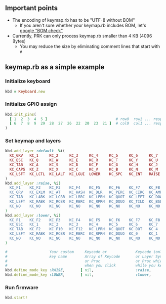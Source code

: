 ## Important points

- The encoding of keymap.rb has to be "UTF-8 without BOM"
  - If you aren't sure whether your keymap.rb includes BOM, let's [google "BOM check"](https://www.google.com/search?q=bom+check)
- Currently, PRK can only process keymap.rb smaller than 4 KB (4096 Bytes)
  - You may reduce the size by eliminating comment lines that start with `#`

## keymap.rb as a simple example

### Initialize keyboard

```ruby
kbd = Keyboard.new
```

### Initialize GPIO assign

```ruby
kbd.init_pins(
  [ 1  2  3  4  5 ]                               # row0  row1 ... respectively
  [ 6  7  8  9  29  28  27  26  22  20  23  21 ]  # col0  col1 ... respectively
)
```

### Set keymap and layers

```ruby
kbd.add_layer :default  %i(
  KC_GRV   KC_1     KC_2     KC_3     KC_4     KC_5     KC_6     KC_7     KC_8     KC_9     KC_0     KC_BSPC 
  KC_ESC   KC_Q     KC_W     KC_E     KC_R     KC_T     KC_Y     KC_U     KC_I     KC_O     KC_P     KC_DEL 
  KC_TAB   KC_A     KC_S     KC_D     KC_F     KC_G     KC_H     KC_J     KC_K     KC_L     KC_SCLN  KC_QUOT 
  KC_CAPS  KC_Z     KC_X     KC_C     KC_V     KC_B     KC_N     KC_M     KC_COMM  KC_DOT   KC_SLSH  KC_RSFT 
  KC_LSFT  KC_LCTL  KC_LALT  KC_LGUI  LOWER    KC_SPC   KC_ENT   RAISE    KC_LEFT  KC_DOWN  KC_UP    KC_RGHT
)
kbd.add_layer :raise, %i(
  KC_F1    KC_F2    KC_F3    KC_F4    KC_F5    KC_F6    KC_F7    KC_F8    KC_F9    KC_F10   KC_F11   KC_F12
  KC_GRV   KC_EXLM  KC_AT    KC_HASH  KC_DLR   KC_PERC  KC_CIRC  KC_AMPR  KC_ASTER KC_LPRN  KC_RPRN  KC_MINS
  KC_TAB   KC_LABK  KC_LCBR  KC_LBRC  KC_LPRN  KC_QUOT  KC_LEFT  KC_DOWN  KC_UP    KC_RIGHT KC_UNDS  KC_PIPE
  KC_LSFT  KC_RABK  KC_RCBR  KC_RBRC  KC_RPRN  KC_DQUO  KC_TILD  KC_BSLS  KC_COMMA KC_DOT   KC_SLSH  KC_RSFT
  KC_NO    KC_NO    KC_NO    KC_NO    KC_NO    KC_NO    KC_NO    KC_NO    KC_NO    KC_NO    KC_NO    KC_NO
)
kbd.add_layer :lower, %i(
  KC_F1    KC_F2    KC_F3    KC_F4    KC_F5    KC_F6    KC_F7    KC_F8    KC_F9    KC_F10   KC_F11   KC_F12
  KC_ESC   KC_1     KC_2     KC_3     KC_4     KC_5     KC_6     KC_7     KC_8     KC_9     KC_0     KC_MINS
  KC_TAB   KC_F2    KC_F10   KC_F12   KC_LPRN  KC_QUOT  KC_DOT   KC_4     KC_5     KC_6     KC_PLUS  KC_BSPC
  KC_LSFT  KC_RABK  KC_RCBR  KC_RBRC  KC_RPRN  KC_DQUO  KC_0     KC_1     KC_2     KC_3     KC_SLSH  KC_COMM
  KC_NO    KC_NO    KC_NO    KC_NO    KC_NO    KC_NO    KC_NO    KC_NO    KC_NO    KC_NO    KC_NO    KC_NO
)

#                   Your custom     Keycode or             Keycode (only modifiers)      Release time      Re-push time
#                   key name        Array of Keycode       or Layer Symbol to be held    threshold(ms)     threshold(ms)
#                                   or Proc                or Proc which will run        to consider as    to consider as
#                                   when you click         while you keep press          `click the key`   `hold the key`
kbd.define_mode_key :RAISE,       [ nil,                   :raise,                       nil,              nil ]
kbd.define_mode_key :LOWER,       [ nil,                   :lower,                       nil,              nil ]
```

### Run firmware

```ruby
kbd.start!
```

